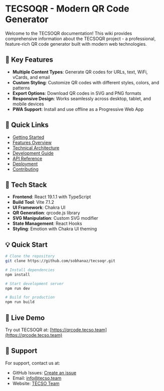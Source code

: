 # TECSOQR - Modern QR Code Generator

Welcome to the TECSOQR documentation! This wiki provides comprehensive information about the TECSOQR project - a professional, feature-rich QR code generator built with modern web technologies.

## 🌟 Key Features

- **Multiple Content Types**: Generate QR codes for URLs, text, WiFi, vCards, and email
- **Custom Styling**: Customize QR codes with different styles, colors, and patterns
- **Export Options**: Download QR codes in SVG and PNG formats
- **Responsive Design**: Works seamlessly across desktop, tablet, and mobile devices
- **PWA Support**: Install and use offline as a Progressive Web App

## 📑 Quick Links

- [Getting Started](Getting-Started)
- [Features Overview](Features)
- [Technical Architecture](Technical-Architecture)
- [Development Guide](Development-Guide)
- [API Reference](API-Reference)
- [Deployment](Deployment)
- [Contributing](Contributing)

## 🔧 Tech Stack

- **Frontend**: React 19.1.1 with TypeScript
- **Build Tool**: Vite 7.1.2
- **UI Framework**: Chakra UI
- **QR Generation**: qrcode.js library
- **SVG Manipulation**: Custom SVG modifier
- **State Management**: React Hooks
- **Styling**: Emotion with Chakra UI theming

## 💡 Quick Start

```bash
# Clone the repository
git clone https://github.com/sobhanaz/tecsoqr.git

# Install dependencies
npm install

# Start development server
npm run dev

# Build for production
npm run build
```

## 📱 Live Demo

Try out TECSOQR at: [https://qrcode.tecso.team](https://qrcode.tecso.team)

## 🤝 Support

For support, contact us at:

- GitHub Issues: [Create an issue](https://github.com/sobhanaz/tecsoqr/issues)
- Email: info@tecso.team
- Website: [TECSO Team](https://cv.tecso.team)
